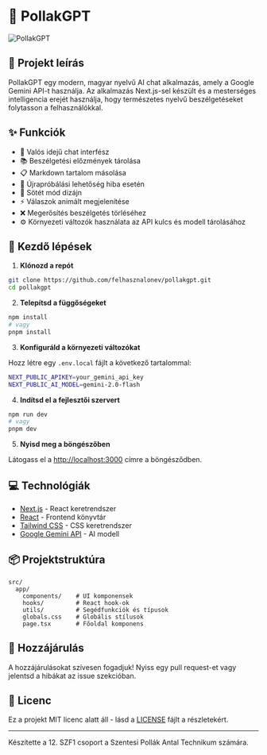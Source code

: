 # 🤖 PollakGPT

![PollakGPT](https://img.shields.io/badge/PollakGPT-v1.0-blue)

## 📝 Projekt leírás

PollakGPT egy modern, magyar nyelvű AI chat alkalmazás, amely a Google Gemini API-t használja. Az alkalmazás Next.js-sel készült és a mesterséges intelligencia erejét használja, hogy természetes nyelvű beszélgetéseket folytasson a felhasználókkal.

## ✨ Funkciók

- 💬 Valós idejű chat interfész
- 📚 Beszélgetési előzmények tárolása
- 📋 Markdown tartalom másolása
- 🔄 Újrapróbálási lehetőség hiba esetén
- 🌙 Sötét mód dizájn
- ⚡ Válaszok animált megjelenítése
- ❌ Megerősítés beszélgetés törléséhez
- ⚙️ Környezeti változók használata az API kulcs és modell tárolásához

## 🚀 Kezdő lépések

1. **Klónozd a repót**

```bash
git clone https://github.com/felhasznalonev/pollakgpt.git
cd pollakgpt
```

2. **Telepítsd a függőségeket**

```bash
npm install
# vagy
pnpm install
```

3. **Konfiguráld a környezeti változókat**

Hozz létre egy `.env.local` fájlt a következő tartalommal:

```bash
NEXT_PUBLIC_APIKEY=your_gemini_api_key
NEXT_PUBLIC_AI_MODEL=gemini-2.0-flash
```

4. **Indítsd el a fejlesztői szervert**

```bash
npm run dev
# vagy
pnpm dev
```

5. **Nyisd meg a böngészőben**

Látogass el a [http://localhost:3000](http://localhost:3000) címre a böngésződben.

## 💻 Technológiák

- [Next.js](https://nextjs.org/) - React keretrendszer
- [React](https://react.dev/) - Frontend könyvtár
- [Tailwind CSS](https://tailwindcss.com/) - CSS keretrendszer
- [Google Gemini API](https://ai.google.dev/) - AI modell

## 📦 Projektstruktúra

```
src/
  app/
    components/    # UI komponensek
    hooks/         # React hook-ok
    utils/         # Segédfunkciók és típusok
    globals.css    # Globális stílusok
    page.tsx       # Főoldal komponens
```

## 🤝 Hozzájárulás

A hozzájárulásokat szívesen fogadjuk! Nyiss egy pull request-et vagy jelentsd a hibákat az issue szekcióban.

## 📄 Licenc

Ez a projekt MIT licenc alatt áll - lásd a [LICENSE](LICENSE) fájlt a részletekért.

---

Készítette a 12. SZF1 csoport a Szentesi Pollák Antal Technikum számára.
